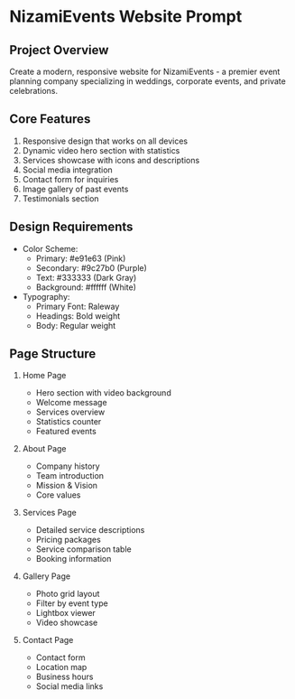 # NizamiEvents Website Prompt

## Project Overview
Create a modern, responsive website for NizamiEvents - a premier event planning company specializing in weddings, corporate events, and private celebrations.

## Core Features
1. Responsive design that works on all devices
2. Dynamic video hero section with statistics
3. Services showcase with icons and descriptions
4. Social media integration
5. Contact form for inquiries
6. Image gallery of past events
7. Testimonials section

## Design Requirements
- Color Scheme: 
  - Primary: #e91e63 (Pink)
  - Secondary: #9c27b0 (Purple)
  - Text: #333333 (Dark Gray)
  - Background: #ffffff (White)
- Typography:
  - Primary Font: Raleway
  - Headings: Bold weight
  - Body: Regular weight

## Page Structure
1. Home Page
   - Hero section with video background
   - Welcome message
   - Services overview
   - Statistics counter
   - Featured events

2. About Page
   - Company history
   - Team introduction
   - Mission & Vision
   - Core values

3. Services Page
   - Detailed service descriptions
   - Pricing packages
   - Service comparison table
   - Booking information

4. Gallery Page
   - Photo grid layout
   - Filter by event type
   - Lightbox viewer
   - Video showcase

5. Contact Page
   - Contact form
   - Location map
   - Business hours
   - Social media links